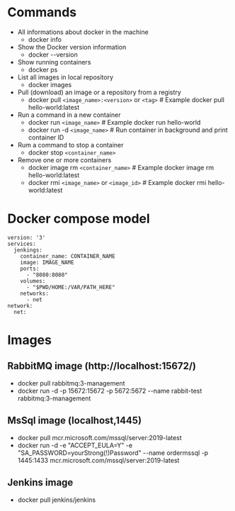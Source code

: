# Commands
- All informations about docker in the machine
  - docker info
- Show the Docker version information
  - docker --version
- Show running containers
  - docker ps
- List all images in local repository
  - docker images
- Pull (download) an image or a repository from a registry
  - docker pull `<image_name>:<version>` or `<tag>` # Example docker pull hello-world:latest
- Run a command in a new container
  - docker run `<image_name>` # Example docker run hello-world
  - docker run -d `<image_name>` # Run container in background and print container ID 
- Rum a command to stop a container
  - docker stop `<container_name>`
- Remove one or more containers
  - docker image rm `<container_name>` # Example docker image rm hello-world:latest
  - docker rmi `<image_name>` or `<image_id>` # Example docker rmi hello-world:latest

# Docker compose model
```
version: '3'
services:
  jenkings:
    container_name: CONTAINER_NAME
    image: IMAGE_NAME
    ports:
      - "8080:8080"
    volumes:
      - "$PWD/HOME:/VAR/PATH_HERE"
    networks:
      - net
network:
  net: 
```

# Images
## RabbitMQ image (http://localhost:15672/)
- docker pull rabbitmq:3-management
- docker run -d -p 15672:15672 -p 5672:5672 --name rabbit-test rabbitmq:3-management

## MsSql image (localhost,1445)
- docker pull mcr.microsoft.com/mssql/server:2019-latest
- docker run -d -e "ACCEPT_EULA=Y" -e "SA_PASSWORD=yourStrong(!)Password" --name ordermssql -p 1445:1433 mcr.microsoft.com/mssql/server:2019-latest

## Jenkins image
- docker pull jenkins/jenkins